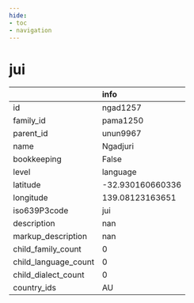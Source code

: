 ```yaml
---
hide:
- toc
- navigation
---
```

# jui
|                      | info             |
|:---------------------|:-----------------|
| id                   | ngad1257         |
| family_id            | pama1250         |
| parent_id            | unun9967         |
| name                 | Ngadjuri         |
| bookkeeping          | False            |
| level                | language         |
| latitude             | -32.930160660336 |
| longitude            | 139.08123163651  |
| iso639P3code         | jui              |
| description          | nan              |
| markup_description   | nan              |
| child_family_count   | 0                |
| child_language_count | 0                |
| child_dialect_count  | 0                |
| country_ids          | AU               |